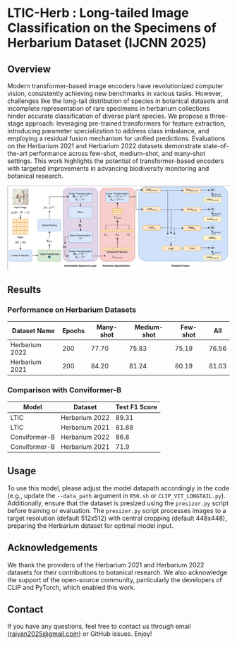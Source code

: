 # LTIC-Herb : Long-tailed Image Classification on the Specimens of Herbarium Dataset (IJCNN 2025)

## Overview

Modern transformer-based image encoders have revolutionized computer vision, consistently achieving new benchmarks in various tasks. However, challenges like the long-tail distribution of species in botanical datasets and incomplete representation of rare specimens in herbarium collections hinder accurate classification of diverse plant species. We propose a three-stage approach: leveraging pre-trained transformers for feature extraction, introducing parameter specialization to address class imbalance, and employing a residual fusion mechanism for unified predictions. Evaluations on the Herbarium 2021 and Herbarium 2022 datasets demonstrate state-of-the-art performance across few-shot, medium-shot, and many-shot settings. This work highlights the potential of transformer-based encoders with targeted improvements in advancing biodiversity monitoring and botanical research.

![LTIC Overview](LTIC.png)

## Results

### Performance on Herbarium Datasets

| Dataset Name   | Epochs | Many-shot | Medium-shot | Few-shot | All   |
|----------------|--------|-----------|-------------|----------|-------|
| Herbarium 2022 | 200    | 77.70     | 75.83       | 75.19    | 76.56 |
| Herbarium 2021 | 200    | 84.20     | 81.24       | 80.19    | 81.03 |

### Comparison with Conviformer-B

| Model          | Dataset        | Test F1 Score |
|----------------|----------------|---------------|
| LTIC           | Herbarium 2022 | 89.31         |
| LTIC           | Herbarium 2021 | 81.88         |
| Conviformer-B  | Herbarium 2022 | 86.8          |
| Conviformer-B  | Herbarium 2021 | 71.9          |

## Usage

To use this model, please adjust the model datapath accordingly in the code (e.g., update the `--data_path` argument in `R50.sh` or `CLIP_VIT_LONGTAIL.py`). Additionally, ensure that the dataset is presized using the `presizer.py` script before training or evaluation. The `presizer.py` script processes images to a target resolution (default 512x512) with central cropping (default 448x448), preparing the Herbarium dataset for optimal model input.

## Acknowledgements

We thank the providers of the Herbarium 2021 and Herbarium 2022 datasets for their contributions to botanical research. We also acknowledge the support of the open-source community, particularly the developers of CLIP and PyTorch, which enabled this work.

## Contact

If you have any questions, feel free to contact us through email (raiyan2025@gmail.com) or GitHub issues. Enjoy!
